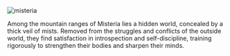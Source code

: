 ![misteria](https://media.githubusercontent.com/media/nathaneastwood/fablore/main/src/world-of-rathe/misteria/media/misteria.webp)

Among the mountain ranges of Misteria lies a hidden world, concealed by a thick veil of mists. Removed from the struggles and conflicts of the outside world, they find satisfaction in introspection and self-discipline, training rigorously to strengthen their bodies and sharpen their minds.
